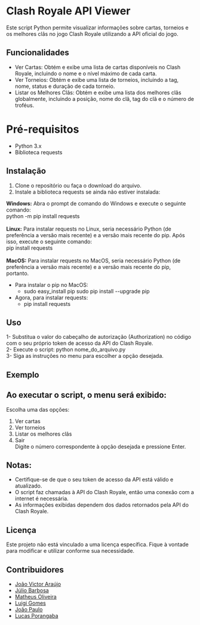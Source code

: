 # Clash Royale API Viewer

Este script Python permite visualizar informações sobre cartas, torneios e os
melhores clãs no jogo Clash Royale utilizando a API oficial do jogo.

## Funcionalidades
- Ver Cartas: Obtém e exibe uma lista de cartas disponíveis no Clash Royale,
incluindo o nome e o nível máximo de cada carta.<br>
- Ver Torneios: Obtém e exibe uma lista de torneios, incluindo a tag, nome,
status e duração de cada torneio.<br>
- Listar os Melhores Clãs: Obtém e exibe uma lista dos melhores clãs 
globalmente, incluindo a posição, nome do clã, tag do clã e o número de 
troféus.

# Pré-requisitos
- Python 3.x <br>
- Biblioteca requests

## Instalação

1. Clone o repositório ou faça o download do arquivo.<br>
2. Instale a biblioteca requests se ainda não estiver instalada:

**Windows:** Abra o prompt de comando do Windows e execute o seguinte comando: <br>
python -m pip install requests <br>
<br>
**Linux:** Para instalar requests no Linux, seria necessário Python (de preferência a versão mais recente) e a versão mais recente do pip. Após isso, execute o seguinte comando:<br>
pip install requests <br>
<br>
**MacOS:** Para instalar requests no MacOS, seria necessário Python (de preferência a versão mais recente) e a versão mais recente do pip, portanto. <br>
- Para instalar o pip no MacOS:
  - sudo easy_install pip
sudo pip install --upgrade pip
- Agora, para instalar requests:
  - pip install requests <br>

## Uso

1- Substitua o valor do cabeçalho de autorização (Authorization) no código
com o seu próprio token de acesso da API do Clash Royale. <br>
2- Execute o script:
python nome_do_arquivo.py <br>
3- Siga as instruções no menu para escolher a opção desejada.

## Exemplo

## Ao executar o script, o menu será exibido:

Escolha uma das opções:<br>
1. Ver cartas<br>
2. Ver torneios<br>
3. Listar os melhores clãs<br>
4. Sair<br>
Digite o número correspondente à opção desejada e pressione Enter.<br>

## Notas:

- Certifique-se de que o seu token de acesso da API está válido e atualizado.<br>
- O script faz chamadas à API do Clash Royale, então uma conexão com a internet é necessária.<br>
- As informações exibidas dependem dos dados retornados pela API do Clash Royale.<br>

## Licença

Este projeto não está vinculado a uma licença específica. Fique à vontade para modificar e utilizar conforme sua necessidade.

## Contribuidores

- [João Victor Araújo](https://github.com/JoaoArauto) <br>
- [Júlio Barbosa](https://github.com/juliobrbsa) <br>
- [Matheus Oliveira](https://github.com/matheussoliveira323) <br>
- [Luigi Gomes](https://github.com/LGAP159) <br>
- [João Paulo](https://github.com/joaopaulsl) <br>
- [Lucas Porangaba](https://github.com/luquitaa11) <br>
